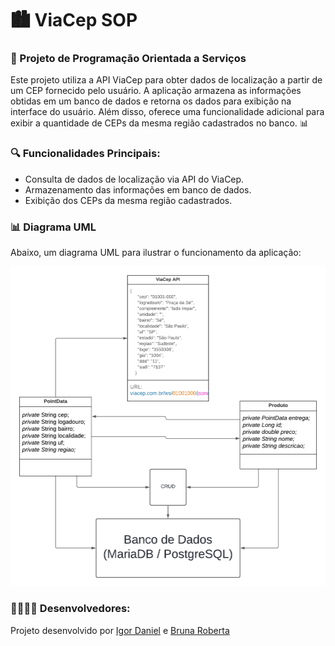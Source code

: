# 🏙️ ViaCep SOP

<h3>🚀 Projeto de Programação Orientada a Serviços</h3>

<p>
Este projeto utiliza a API ViaCep para obter dados de localização a partir de um CEP fornecido pelo usuário. A aplicação armazena as informações obtidas em um banco de dados e retorna os dados para exibição na interface do usuário. Além disso, oferece uma funcionalidade adicional para exibir a quantidade de CEPs da mesma região cadastrados no banco. 📊
</p>

<h3>🔍 Funcionalidades Principais:</h3>
<ul>
<li>Consulta de dados de localização via API do ViaCep.</li>
<li>Armazenamento das informações em banco de dados.</li>
<li>Exibição dos CEPs da mesma região cadastrados.</li>
</ul>
  
<h3>📊 Diagrama UML</h3>

<p>Abaixo, um diagrama UML para ilustrar o funcionamento da aplicação:</p>

![Diagrama do Lucidchart](https://github.com/IgorDanielS/viaCep_ms/blob/main/uml.png)

<h3>👨‍💻👩‍💻 Desenvolvedores: </h3>

<p>Projeto desenvolvido por <a href="https://github.com/IgorDanielS" >Igor Daniel</a> e <a href="https://github.com/brunartt" >Bruna Roberta</a></p>

